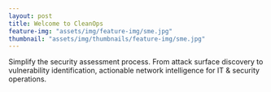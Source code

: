 ```yaml
---
layout: post
title: Welcome to CleanOps
feature-img: "assets/img/feature-img/sme.jpg"
thumbnail: "assets/img/thumbnails/feature-img/sme.jpg"
---
```


Simplify the security assessment process. From attack surface discovery to vulnerability identification, actionable network intelligence for IT & security operations.






